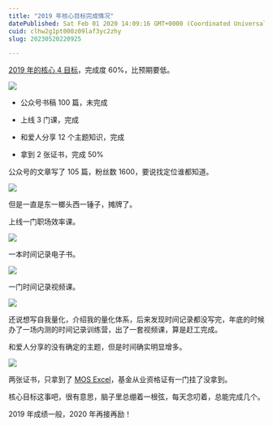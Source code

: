 ```yaml
---
title: "2019 年核心目标完成情况"
datePublished: Sat Feb 01 2020 14:09:16 GMT+0000 (Coordinated Universal Time)
cuid: clhw2g1pt000z09laf3yc2zhy
slug: 20230520220925

---
```


[2019 年的核心 4 目标](http://mp.weixin.qq.com/s?__biz=MzI3MzU5MDA1OQ==&mid=2247484761&idx=1&sn=1a82efaf1c323e75b13b1e5745fc28c1&chksm=eb21b71ddc563e0b38b315878995cd6f26b5265c50e66be2961b7c17382e8b284dc5add5604c&scene=21#wechat_redirect)，完成度 60%，比预期要低。

![](url)

* 公众号书稿 100 篇，未完成
    
* 上线 3 门课，完成
    
* 和爱人分享 12 个主题知识，完成
    
* 拿到 2 张证书，完成 50%
    

公众号的文章写了 105 篇，粉丝数 1600，要说找定位谁都知道。

![](url)

但是一直是东一榔头西一锤子，摊牌了。

上线一门职场效率课。

![](url)

一本时间记录电子书。

![](url)

一门时间记录视频课。

![](url)

还说想写自我量化，介绍我的量化体系，后来发现时间记录都没写完，年底的时候办了一场内测的时间记录训练营，出了一套视频课，算是赶工完成。

和爱人分享的没有确定的主题，但是时间确实明显增多。

![](url)

两张证书，只拿到了 [MOS Excel](http://mp.weixin.qq.com/s?__biz=MzI3MzU5MDA1OQ==&mid=2247485479&idx=1&sn=d484952d2ba1f337a6e62cf83c672c99&chksm=eb21ba63dc5633753de6fb5cf862dc8c25a66609ff6bff4e6fc7c00252c53f4d7e8e49d56a1e&scene=21#wechat_redirect)，基金从业资格证有一门挂了没拿到。  

核心目标这事吧，很有意思，脑子里总绷着一根弦，每天念叨着，总能完成几个。

2019 年成绩一般，2020 年再接再励！